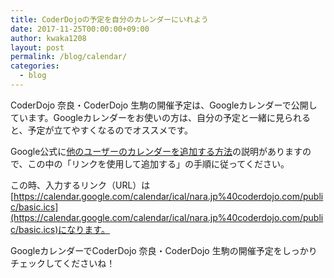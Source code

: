```yaml
---
title: CoderDojoの予定を自分のカレンダーにいれよう
date: 2017-11-25T00:00:00+09:00
author: kwaka1208
layout: post
permalink: /blog/calendar/
categories:
  - blog
---
```

CoderDojo 奈良・CoderDojo 生駒の開催予定は、Googleカレンダーで公開しています。Googleカレンダーをお使いの方は、自分の予定と一緒に見られると、予定が立てやすくなるのでオススメです。

Google公式に[他のユーザーのカレンダーを追加する方法](https://support.google.com/calendar/answer/37100?co=GENIE.Platform%3DDesktop&hl=ja)の説明がありますので、この中の「リンクを使用して追加する」の手順に従ってください。

この時、入力するリンク（URL）は[https://calendar.google.com/calendar/ical/nara.jp%40coderdojo.com/public/basic.ics](https://calendar.google.com/calendar/ical/nara.jp%40coderdojo.com/public/basic.ics)になります。

GoogleカレンダーでCoderDojo 奈良・CoderDojo 生駒の開催予定をしっかりチェックしてくださいね！